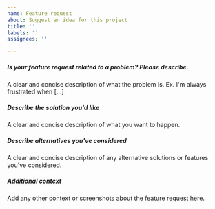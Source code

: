 ```yaml
---
name: Feature request
about: Suggest an idea for this project
title: ''
labels: ''
assignees: ''

---
```


##### **Is your feature request related to a problem? Please describe.**  
A clear and concise description of what the problem is. Ex. I'm always frustrated when [...]

##### **Describe the solution you'd like**  
A clear and concise description of what you want to happen.

##### **Describe alternatives you've considered**  
A clear and concise description of any alternative solutions or features you've considered.

##### **Additional context**  
Add any other context or screenshots about the feature request here.
